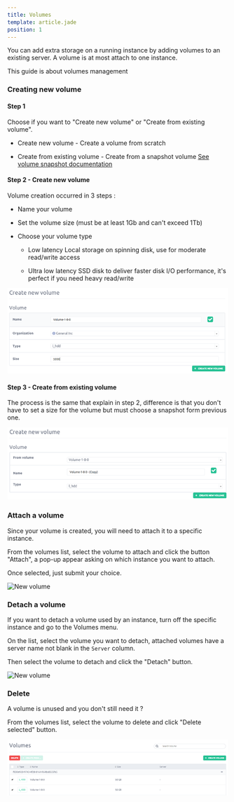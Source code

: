 ```yaml
---
title: Volumes
template: article.jade
position: 1
---
```


You can add extra storage on a running instance by adding volumes to an existing server.
A volume is at most attach to one instance.

This guide is about volumes management

### Creating new volume

#### Step 1

Choose if you want to "Create new volume" or "Create from existing volume".

- Create new volume - Create a volume from scratch

- Create from existing volume - Create from a snapshot volume [See volume snapshot documentation](/servers/volumes/snapshot.html)

#### Step 2 - Create new volume

Volume creation occurred in 3 steps :

- Name your volume

- Set the volume size (must be at least 1Gb and can't exceed 1Tb)

- Choose your volume type

  - Low latency Local storage on spinning disk, use for moderate read/write access

  - Ultra low latency SSD disk to deliver faster disk I/O performance, it's perfect if you need heavy read/write


![Create new volume](../../imgs/create_new_volume.png "Create-new-volume")

#### Step 3 - Create from existing volume

The process is the same that explain in step 2, difference is that you don't have to set a size for the volume but must choose a  snapshot form previous one.

![Create existing volume](../../imgs/create_existing_volume.png "Create-existing-volume")

### Attach a volume

Since your volume is created, you will need to attach it to a specific instance.

From the volumes list, select the volume to attach and click the button "Attach", a pop-up appear asking on which instance you want to attach.

Once selected, just submit your choice.

![New volume](../../imgs/img_tmp_new_volume.png "Temporaire")

### Detach a volume

If you want to detach a volume used by an instance, turn off the specific instance and go to the Volumes menu.

On the list, select the volume you want to detach, attached volumes have a server name not blank in the `Server` column.

Then select the volume to detach and click the "Detach" button.

![New volume](../../imgs/img_tmp_new_volume.png "Temporaire")

### Delete

A volume is unused and you don't still need it ?

From the volumes list, select the volume to delete and click "Delete selected" button.

![Delete existing volume](../../imgs/delete_volume.png "Delete-existing-volume")






